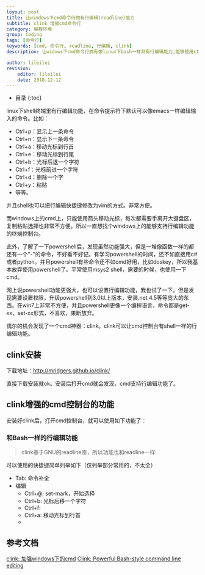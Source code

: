 ```yaml
---
loyout: post
title: 让windows下cmd命令行拥有行编辑(readline)能力
subtitle: clink 增强cmd命令行
category: 编程环境
group: Coding
tags: [命令行]
keywords: [cmd, 命令行, readline, 行编辑, clink]
description: 让widows下cmd命令行拥有像linux下bash一样具有行编辑能力,能够使用ctrl+n，Ctrl+p上下翻等等

author: lileilei
revision:
    editor: lileilei
    date: 2018-12-12
---
```


+ 目录
{:toc}

linux下shell终端里有行编辑功能，在命令提示符下默认可以像emacs一样编辑输入的命令。比如：

+ Ctrl+p：显示上一条命令
+ Ctrl+n：显示下一条命令
+ Ctrl+a：移动光标到行首
+ Ctrl+e：移动光标到行尾
+ Ctrl+b：光标后退一个字符
+ Ctrl+f：光标前进一个字符
+ Ctrl+d：删除一个字
+ Ctrl+y：粘贴
+ 等等。

并且shell也可以把行编辑快捷键修改为vim的方式。非常方便。

而windows上的cmd上，只能使用箭头移动光标，每次都需要手离开大键盘区，复制粘贴选择也非常不方便。所以一直想找个windows上的能够支持行编辑功能的终端控制台。

此外，了解了一下powershell后，发现虽然功能强大，但是一堆像函数一样的都还有一个"-"的命令，不好看不好记。有学习powershell的时间，还不如直接用c#或者python。并且powershell有些命令还不如cmd好用，比如doskey，所以我基本放弃使用powershell了。平常使用msys2 shell，需要的时候，也使用一下cmd。

网上说powershell功能更强大，也可以设置行编辑功能，我也试了一下。但是发现需要设置权限，升级powershell到3.0以上版本，安装.net 4.5等等庞大的东西。在win7上非常不方便，并且powershell更像一个编程语言，命令都是get-xx，set-xx形式，不喜欢，果断放弃。

偶尔的机会发现了一个cmd神器：clink。clink可以让cmd控制台有shell一样的行编辑功能。

## clink安装

下载地址：<http://mridgers.github.io/clink/>

直接下载安装就ok。安装后打开cmd就会发现，cmd支持行编辑功能了。

## clink增强的cmd控制台的功能

安装好clink后，打开cmd控制台，就可以使用如下功能了：

### 和Bash一样的行编辑功能

> clink基于GNU的readline库，所以功能也和readline一样

可以使用的快捷键简单列举如下（仅列举部分常用的，不太全）

+ Tab: 命令补全
+ 编辑
    - Ctrl+@: set-mark，开始选择
    - Ctrl+b: 光标后移一个字符
    - Ctrl+f: 
    - Ctrl+a: 移动光标到行首
    - 

## 参考文档

[clink: 加强windows下的cmd](http://ju.outofmemory.cn/entry/20100)
[Clink: Powerful Bash-style command line editing](http://www.mamicode.com/info-detail-256230.html)




